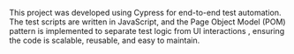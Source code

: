 This project was developed using Cypress for end-to-end test automation. 
The test scripts are written in JavaScript, and the Page Object Model (POM) pattern is implemented to separate test logic from UI interactions
, ensuring the code is scalable, reusable, and easy to maintain.
